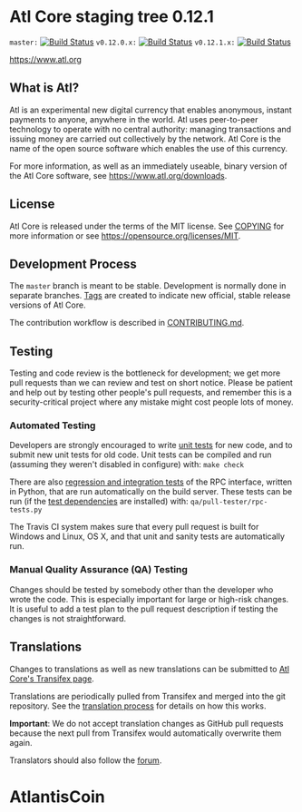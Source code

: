 Atl Core staging tree 0.12.1
===============================

`master:` [![Build Status](https://travis-ci.org/atlpay/atl.svg?branch=master)](https://travis-ci.org/atlpay/atl) `v0.12.0.x:` [![Build Status](https://travis-ci.org/atlpay/atl.svg?branch=v0.12.0.x)](https://travis-ci.org/atlpay/atl/branches) `v0.12.1.x:` [![Build Status](https://travis-ci.org/atlpay/atl.svg?branch=v0.12.1.x)](https://travis-ci.org/atlpay/atl/branches)

https://www.atl.org


What is Atl?
----------------

Atl is an experimental new digital currency that enables anonymous, instant
payments to anyone, anywhere in the world. Atl uses peer-to-peer technology
to operate with no central authority: managing transactions and issuing money
are carried out collectively by the network. Atl Core is the name of the open
source software which enables the use of this currency.

For more information, as well as an immediately useable, binary version of
the Atl Core software, see https://www.atl.org/downloads.


License
-------

Atl Core is released under the terms of the MIT license. See [COPYING](COPYING) for more
information or see https://opensource.org/licenses/MIT.

Development Process
-------------------

The `master` branch is meant to be stable. Development is normally done in separate branches.
[Tags](https://github.com/atlpay/atl/tags) are created to indicate new official,
stable release versions of Atl Core.

The contribution workflow is described in [CONTRIBUTING.md](CONTRIBUTING.md).

Testing
-------

Testing and code review is the bottleneck for development; we get more pull
requests than we can review and test on short notice. Please be patient and help out by testing
other people's pull requests, and remember this is a security-critical project where any mistake might cost people
lots of money.

### Automated Testing

Developers are strongly encouraged to write [unit tests](/doc/unit-tests.md) for new code, and to
submit new unit tests for old code. Unit tests can be compiled and run
(assuming they weren't disabled in configure) with: `make check`

There are also [regression and integration tests](/qa) of the RPC interface, written
in Python, that are run automatically on the build server.
These tests can be run (if the [test dependencies](/qa) are installed) with: `qa/pull-tester/rpc-tests.py`

The Travis CI system makes sure that every pull request is built for Windows
and Linux, OS X, and that unit and sanity tests are automatically run.

### Manual Quality Assurance (QA) Testing

Changes should be tested by somebody other than the developer who wrote the
code. This is especially important for large or high-risk changes. It is useful
to add a test plan to the pull request description if testing the changes is
not straightforward.

Translations
------------

Changes to translations as well as new translations can be submitted to
[Atl Core's Transifex page](https://www.transifex.com/projects/p/atl/).

Translations are periodically pulled from Transifex and merged into the git repository. See the
[translation process](doc/translation_process.md) for details on how this works.

**Important**: We do not accept translation changes as GitHub pull requests because the next
pull from Transifex would automatically overwrite them again.

Translators should also follow the [forum](https://www.atl.org/forum/topic/atl-worldwide-collaboration.88/).
# AtlantisCoin
